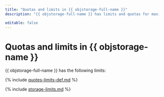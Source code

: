 ```yaml
---
title: "Quotas and limits in {{ objstorage-full-name }}"
description: "{{ objstorage-full-name }} has limits and quotas for maximum storage capacity in a cloud and the number of buckets per cloud. For more information about the service restrictions, read this article."

editable: false
---
```


# Quotas and limits in {{ objstorage-name }}

{{ objstorage-full-name }} has the following limits:

{% include [quotes-limits-def.md](../../_includes/quotes-limits-def.md) %}

{% include [storage-limits.md](../../_includes/storage-limits.md) %}
